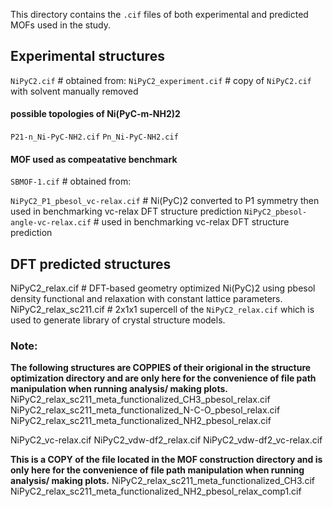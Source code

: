 This directory contains the `.cif` files of both experimental and predicted MOFs used in the study.

## Experimental structures
`NiPyC2.cif` # obtained from:
`NiPyC2_experiment.cif` # copy of `NiPyC2.cif` with solvent manually removed

#### possible topologies of Ni(PyC-m-NH2)2 
`P21-n_Ni-PyC-NH2.cif` 
`Pn_Ni-PyC-NH2.cif`

#### MOF used as compeatative benchmark 
`SBMOF-1.cif` # obtained from: 

`NiPyC2_P1_pbesol_vc-relax.cif`    # Ni(PyC)2 converted to P1 symmetry then used in benchmarking vc-relax DFT structure prediction
`NiPyC2_pbesol-angle-vc-relax.cif` # used in benchmarking vc-relax DFT structure prediction

## DFT predicted structures
NiPyC2_relax.cif       # DFT-based geometry optimized Ni(PyC)2 using pbesol density functional and relaxation with constant lattice parameters.
NiPyC2_relax_sc211.cif # 2x1x1 supercell of the `NiPyC2_relax.cif` which is used to generate library of crystal structure models.

### Note:
**The following structures are COPPIES of their origional in the structure optimization directory and are only here for the convenience of file path manipulation when running analysis/ making plots.**
NiPyC2_relax_sc211_meta_functionalized_CH3_pbesol_relax.cif
NiPyC2_relax_sc211_meta_functionalized_N-C-O_pbesol_relax.cif
NiPyC2_relax_sc211_meta_functionalized_NH2_pbesol_relax.cif

NiPyC2_vc-relax.cif
NiPyC2_vdw-df2_relax.cif
NiPyC2_vdw-df2_vc-relax.cif

**This is a COPY of the file located in the MOF construction directory and is only here for the convenience of file path manipulation when running analysis/ making plots.**
NiPyC2_relax_sc211_meta_functionalized_CH3.cif
NiPyC2_relax_sc211_meta_functionalized_NH2_pbesol_relax_comp1.cif

